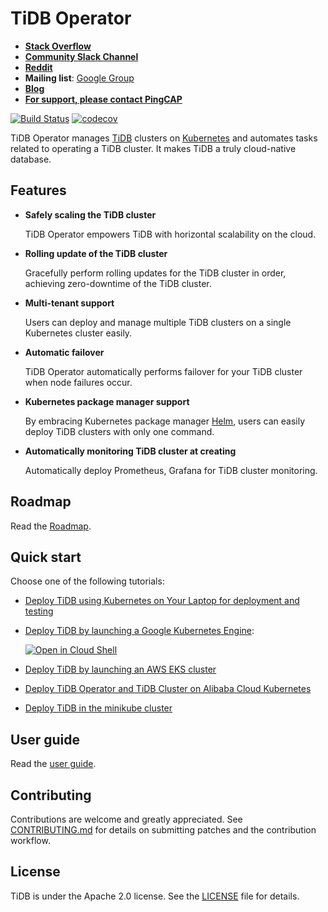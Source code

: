 # TiDB Operator

- [**Stack Overflow**](https://stackoverflow.com/questions/tagged/tidb)
- [**Community Slack Channel**](https://join.slack.com/t/tidbcommunity/shared_invite/enQtNjIyNjA5Njk0NTAxLTVmZDkxOWY1ZGZhMDg3YzcwNGU0YmM4ZjIyODRhOTg4MWEwZjJmMGQzZTJlNjllMGY1YzdlNzIxZGE2NzRlMGY)
- [**Reddit**](https://www.reddit.com/r/TiDB/)
- **Mailing list**: [Google Group](https://groups.google.com/forum/#!forum/tidb-user)
- [**Blog**](https://www.pingcap.com/blog/)
- [**For support, please contact PingCAP**](http://bit.ly/contact_us_via_github)

[![Build Status](https://internal.pingcap.net/idc-jenkins/job/build_tidb_operator_master/badge/icon)](https://internal.pingcap.net/idc-jenkins/job/build_tidb_operator_master)
[![codecov](https://codecov.io/gh/pingcap/tidb-operator/branch/master/graph/badge.svg)](https://codecov.io/gh/pingcap/tidb-operator)

TiDB Operator manages [TiDB](https://github.com/pingcap/tidb) clusters on [Kubernetes](https://kubernetes.io) and automates tasks related to operating a TiDB cluster. It makes TiDB a truly cloud-native database.

## Features

- __Safely scaling the TiDB cluster__

    TiDB Operator empowers TiDB with horizontal scalability on the cloud.

- __Rolling update of the TiDB cluster__

    Gracefully perform rolling updates for the TiDB cluster in order, achieving zero-downtime of the TiDB cluster.

- __Multi-tenant support__

    Users can deploy and manage multiple TiDB clusters on a single Kubernetes cluster easily.

- __Automatic failover__

    TiDB Operator automatically performs failover for your TiDB cluster when node failures occur.

- __Kubernetes package manager support__

    By embracing Kubernetes package manager [Helm](https://helm.sh), users can easily deploy TiDB clusters with only one command.

- __Automatically monitoring TiDB cluster at creating__

    Automatically deploy Prometheus, Grafana for TiDB cluster monitoring.

## Roadmap

Read the [Roadmap](./ROADMAP.md).

## Quick start

Choose one of the following tutorials:

* [Deploy TiDB using Kubernetes on Your Laptop for deployment and testing](./docs/local-dind-tutorial.md)

* [Deploy TiDB by launching a Google Kubernetes Engine](./docs/google-kubernetes-tutorial.md):

  [![Open in Cloud Shell](https://gstatic.com/cloudssh/images/open-btn.png)](https://console.cloud.google.com/cloudshell/open?git_repo=https://github.com/pingcap/tidb-operator&tutorial=docs/google-kubernetes-tutorial.md)

* [Deploy TiDB by launching an AWS EKS cluster](./docs/aws-eks-tutorial.md)

* [Deploy TiDB Operator and TiDB Cluster on Alibaba Cloud Kubernetes](https://github.com/pingcap/tidb-operator/blob/master/deploy/aliyun/README.md)

* [Deploy TiDB in the minikube cluster](./docs/minikube-tutorial.md)

## User guide

Read the [user guide](./docs/user-guide.md).

## Contributing

Contributions are welcome and greatly appreciated. See [CONTRIBUTING.md](./docs/CONTRIBUTING.md) for details on submitting patches and the contribution workflow.

## License

TiDB is under the Apache 2.0 license. See the [LICENSE](./LICENSE) file for details.
